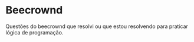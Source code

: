 # Beecrownd
 Questões do beecrownd que resolvi ou que estou resolvendo para praticar lógica de programação.
